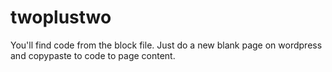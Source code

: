 # twoplustwo

You'll find code from the block file. Just do a new blank page on wordpress and copypaste to code to page content.
